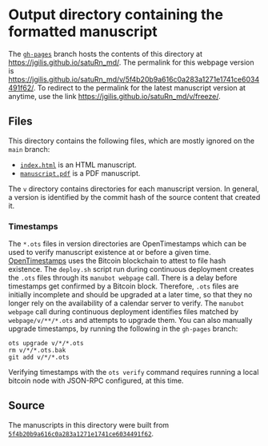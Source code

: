 # Output directory containing the formatted manuscript

The [`gh-pages`](https://github.com/jgilis/satuRn_md/tree/gh-pages) branch hosts the contents of this directory at <https://jgilis.github.io/satuRn_md/>.
The permalink for this webpage version is <https://jgilis.github.io/satuRn_md/v/5f4b20b9a616c0a283a1271e1741ce6034491f62/>.
To redirect to the permalink for the latest manuscript version at anytime, use the link <https://jgilis.github.io/satuRn_md/v/freeze/>.

## Files

This directory contains the following files, which are mostly ignored on the `main` branch:

+ [`index.html`](index.html) is an HTML manuscript.
+ [`manuscript.pdf`](manuscript.pdf) is a PDF manuscript.

The `v` directory contains directories for each manuscript version.
In general, a version is identified by the commit hash of the source content that created it.

### Timestamps

The `*.ots` files in version directories are OpenTimestamps which can be used to verify manuscript existence at or before a given time.
[OpenTimestamps](https://opentimestamps.org/) uses the Bitcoin blockchain to attest to file hash existence.
The `deploy.sh` script run during continuous deployment creates the `.ots` files through its `manubot webpage` call.
There is a delay before timestamps get confirmed by a Bitcoin block.
Therefore, `.ots` files are initially incomplete and should be upgraded at a later time, so that they no longer rely on the availability of a calendar server to verify.
The `manubot webpage` call during continuous deployment identifies files matched by `webpage/v/**/*.ots` and attempts to upgrade them.
You can also manually upgrade timestamps, by running the following in the `gh-pages` branch:

```shell
ots upgrade v/*/*.ots
rm v/*/*.ots.bak
git add v/*/*.ots
```

Verifying timestamps with the `ots verify` command requires running a local bitcoin node with JSON-RPC configured, at this time.

## Source

The manuscripts in this directory were built from
[`5f4b20b9a616c0a283a1271e1741ce6034491f62`](https://github.com/jgilis/satuRn_md/commit/5f4b20b9a616c0a283a1271e1741ce6034491f62).
